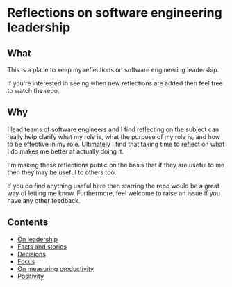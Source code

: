 # Reflections on software engineering leadership

## What

This is a place to keep my reflections on software engineering leadership.

If you're interested in seeing when new reflections are added then feel free to watch the repo.

## Why

I lead teams of software engineers and I find reflecting on the subject can really help clarify what my role is, what the purpose of my role is, and how to be effective in my role. Ultimately I find that taking time to reflect on what I do makes me better at actually doing it.

I'm making these reflections public on the basis that if they are useful to me then they may be useful to others too.

If you do find anything useful here then starring the repo would be a great way of letting me know. Furthermore, feel welcome to raise an issue if you have any other feedback.

## Contents

- [On leadership](on-leadership.md)
- [Facts and stories](facts-and-stories.md)
- [Decisions](decisions.md)
- [Focus](focus.md)
- [On measuring productivity](on-measuring-productivity.md)
- [Positivity](positivity.md)
